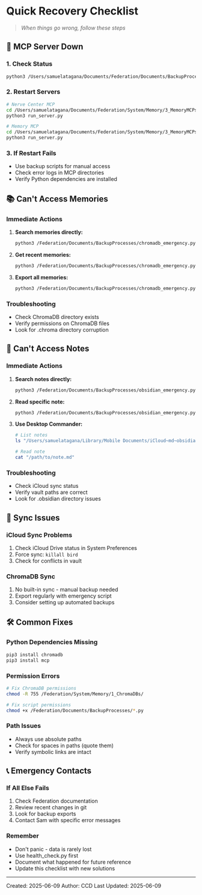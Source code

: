 # Quick Recovery Checklist
> *When things go wrong, follow these steps*

## 🚨 MCP Server Down

### 1. Check Status
```bash
python3 /Users/samuelatagana/Documents/Federation/Documents/BackupProcesses/health_check.py
```

### 2. Restart Servers
```bash
# Nerve Center MCP
cd /Users/samuelatagana/Documents/Federation/System/Memory/3_MemoryMCPs/nerve_center
python3 run_server.py

# Memory MCP
cd /Users/samuelatagana/Documents/Federation/System/Memory/3_MemoryMCPs/core
python3 run_server.py
```

### 3. If Restart Fails
- Use backup scripts for manual access
- Check error logs in MCP directories
- Verify Python dependencies are installed

## 📚 Can't Access Memories

### Immediate Actions
1. **Search memories directly:**
   ```bash
   python3 /Federation/Documents/BackupProcesses/chromadb_emergency.py search "your query"
   ```

2. **Get recent memories:**
   ```bash
   python3 /Federation/Documents/BackupProcesses/chromadb_emergency.py recent 24
   ```

3. **Export all memories:**
   ```bash
   python3 /Federation/Documents/BackupProcesses/chromadb_emergency.py export backup.json
   ```

### Troubleshooting
- Check ChromaDB directory exists
- Verify permissions on ChromaDB files
- Look for .chroma directory corruption

## 📝 Can't Access Notes

### Immediate Actions
1. **Search notes directly:**
   ```bash
   python3 /Federation/Documents/BackupProcesses/obsidian_emergency.py search "query"
   ```

2. **Read specific note:**
   ```bash
   python3 /Federation/Documents/BackupProcesses/obsidian_emergency.py read "Note Title"
   ```

3. **Use Desktop Commander:**
   ```bash
   # List notes
   ls "/Users/samuelatagana/Library/Mobile Documents/iCloud~md~obsidian/Documents/Nerve_Center/"
   
   # Read note
   cat "/path/to/note.md"
   ```

### Troubleshooting
- Check iCloud sync status
- Verify vault paths are correct
- Look for .obsidian directory issues

## 🔄 Sync Issues

### iCloud Sync Problems
1. Check iCloud Drive status in System Preferences
2. Force sync: `killall bird`
3. Check for conflicts in vault

### ChromaDB Sync
1. No built-in sync - manual backup needed
2. Export regularly with emergency script
3. Consider setting up automated backups

## 🛠️ Common Fixes

### Python Dependencies Missing
```bash
pip3 install chromadb
pip3 install mcp
```

### Permission Errors
```bash
# Fix ChromaDB permissions
chmod -R 755 /Federation/System/Memory/1_ChromaDBs/

# Fix script permissions
chmod +x /Federation/Documents/BackupProcesses/*.py
```

### Path Issues
- Always use absolute paths
- Check for spaces in paths (quote them)
- Verify symbolic links are intact

## 📞 Emergency Contacts

### If All Else Fails
1. Check Federation documentation
2. Review recent changes in git
3. Look for backup exports
4. Contact Sam with specific error messages

### Remember
- Don't panic - data is rarely lost
- Use health_check.py first
- Document what happened for future reference
- Update this checklist with new solutions

---
Created: 2025-06-09
Author: CCD
Last Updated: 2025-06-09